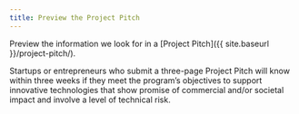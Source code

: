 ```yaml
---
title: Preview the Project Pitch
---
```

Preview the information we look for in a [Project Pitch]({{ site.baseurl }}/project-pitch/).

Startups or entrepreneurs who submit a three-page Project Pitch will know within three weeks if they meet the program’s objectives to support innovative technologies that show promise of commercial and/or societal impact and involve a level of technical risk.
